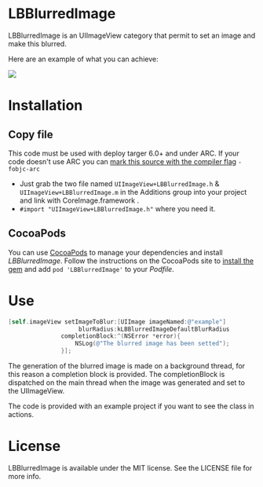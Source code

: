LBBlurredImage
============

LBBlurredImage is an UIImageView category that permit to set an image and make this blurred.

Here are an example of what you can achieve:

![](https://raw.github.com/lukabernardi/LBBlurredImage/master/Resources/SimulatorScreenshot.png)

Installation
============
## Copy file
This code must be used with deploy targer 6.0+ and under ARC. 
If your code doesn't use ARC you can [mark this source with the compiler flag](http://www.codeography.com/2011/10/10/making-arc-and-non-arc-play-nice.html) `-fobjc-arc` 

- Just grab the two file named `UIImageView+LBBlurredImage.h` & `UIImageView+LBBlurredImage.m` in the Additions group into your project and link with CoreImage.framework .
- `#import "UIImageView+LBBlurredImage.h"` where you need it.

## CocoaPods

You can use [CocoaPods](http://cocoapods.org) to manage your dependencies and install *LBBlurredImage*.
Follow the instructions on the CocoaPods site to [install the gem](https://github.com/CocoaPods/CocoaPods#installation) and add `pod 'LBBlurredImage'` to your *Podfile*.


Use
============

``` objective-c
[self.imageView setImageToBlur:[UIImage imageNamed:@"example"]
                    blurRadius:kLBBlurredImageDefaultBlurRadius
               completionBlock:^(NSError *error){
                   NSLog(@"The blurred image has been setted");
               }];
```

The generation of the blurred image is made on a background thread, for this reason a completion block is provided. The completionBlock is dispatched on the main thread when the image was generated and set to the UIImageView.

The code is provided with an example project if you want to see the class in actions.

License
============
LBBlurredImage is available under the MIT license. See the LICENSE file for more info.